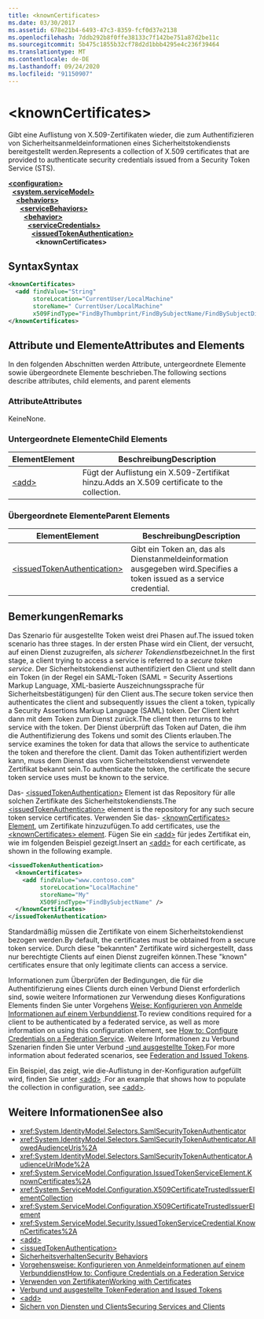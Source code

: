 ```yaml
---
title: <knownCertificates>
ms.date: 03/30/2017
ms.assetid: 678e21b4-6493-47c3-8359-fcf0d37e2138
ms.openlocfilehash: 7ddb292b8f0ffe38133c7f142be751a87d2be11c
ms.sourcegitcommit: 5b475c1855b32cf78d2d1bbb4295e4c236f39464
ms.translationtype: MT
ms.contentlocale: de-DE
ms.lasthandoff: 09/24/2020
ms.locfileid: "91150907"
---
```

# \<knownCertificates>

<span data-ttu-id="69797-101">Gibt eine Auflistung von X.509-Zertifikaten wieder, die zum Authentifizieren von Sicherheitsanmeldeinformationen eines Sicherheitstokendiensts bereitgestellt werden.</span><span class="sxs-lookup"><span data-stu-id="69797-101">Represents a collection of X.509 certificates that are provided to authenticate security credentials issued from a Security Token Service (STS).</span></span>  
  
[**\<configuration>**](../configuration-element.md)\
&nbsp;&nbsp;[**\<system.serviceModel>**](system-servicemodel.md)\
&nbsp;&nbsp;&nbsp;&nbsp;[**\<behaviors>**](behaviors.md)\
&nbsp;&nbsp;&nbsp;&nbsp;&nbsp;&nbsp;[**\<serviceBehaviors>**](servicebehaviors.md)\
&nbsp;&nbsp;&nbsp;&nbsp;&nbsp;&nbsp;&nbsp;&nbsp;[**\<behavior>**](behavior-of-servicebehaviors.md)\
&nbsp;&nbsp;&nbsp;&nbsp;&nbsp;&nbsp;&nbsp;&nbsp;&nbsp;&nbsp;[**\<serviceCredentials>**](servicecredentials.md)\
&nbsp;&nbsp;&nbsp;&nbsp;&nbsp;&nbsp;&nbsp;&nbsp;&nbsp;&nbsp;&nbsp;&nbsp;[**\<issuedTokenAuthentication>**](issuedtokenauthentication-of-servicecredentials.md)\
&nbsp;&nbsp;&nbsp;&nbsp;&nbsp;&nbsp;&nbsp;&nbsp;&nbsp;&nbsp;&nbsp;&nbsp;&nbsp;&nbsp;**\<knownCertificates>**  
  
## <a name="syntax"></a><span data-ttu-id="69797-102">Syntax</span><span class="sxs-lookup"><span data-stu-id="69797-102">Syntax</span></span>  
  
```xml  
<knownCertificates>
  <add findValue="String"
       storeLocation="CurrentUser/LocalMachine"
       storeName=" CurrentUser/LocalMachine"
       x509FindType="FindByThumbprint/FindBySubjectName/FindBySubjectDistinguishedName/FindByIssuerName/FindByIssuerDistinguishedName/FindBySerialNumber/FindByTimeValid/FindByTimeNotYetValid/FindBySerialNumber/FindByTimeExpired/FindByTemplateName/FindByApplicationPolicy/FindByCertificatePolicy/FindByExtension/FindByKeyUsage/FindBySubjectKeyIdentifier" />
</knownCertificates>
```  
  
## <a name="attributes-and-elements"></a><span data-ttu-id="69797-103">Attribute und Elemente</span><span class="sxs-lookup"><span data-stu-id="69797-103">Attributes and Elements</span></span>  

 <span data-ttu-id="69797-104">In den folgenden Abschnitten werden Attribute, untergeordnete Elemente sowie übergeordnete Elemente beschrieben.</span><span class="sxs-lookup"><span data-stu-id="69797-104">The following sections describe attributes, child elements, and parent elements</span></span>  
  
### <a name="attributes"></a><span data-ttu-id="69797-105">Attribute</span><span class="sxs-lookup"><span data-stu-id="69797-105">Attributes</span></span>  

 <span data-ttu-id="69797-106">Keine</span><span class="sxs-lookup"><span data-stu-id="69797-106">None.</span></span>  
  
### <a name="child-elements"></a><span data-ttu-id="69797-107">Untergeordnete Elemente</span><span class="sxs-lookup"><span data-stu-id="69797-107">Child Elements</span></span>  
  
|<span data-ttu-id="69797-108">Element</span><span class="sxs-lookup"><span data-stu-id="69797-108">Element</span></span>|<span data-ttu-id="69797-109">Beschreibung</span><span class="sxs-lookup"><span data-stu-id="69797-109">Description</span></span>|  
|-------------|-----------------|  
|[\<add>](add-of-knowncertificates.md)|<span data-ttu-id="69797-110">Fügt der Auflistung ein X.509-Zertifikat hinzu.</span><span class="sxs-lookup"><span data-stu-id="69797-110">Adds an X.509 certificate to the collection.</span></span>|  
  
### <a name="parent-elements"></a><span data-ttu-id="69797-111">Übergeordnete Elemente</span><span class="sxs-lookup"><span data-stu-id="69797-111">Parent Elements</span></span>  
  
|<span data-ttu-id="69797-112">Element</span><span class="sxs-lookup"><span data-stu-id="69797-112">Element</span></span>|<span data-ttu-id="69797-113">Beschreibung</span><span class="sxs-lookup"><span data-stu-id="69797-113">Description</span></span>|  
|-------------|-----------------|  
|[\<issuedTokenAuthentication>](issuedtokenauthentication-of-servicecredentials.md)|<span data-ttu-id="69797-114">Gibt ein Token an, das als Dienstanmeldeinformation ausgegeben wird.</span><span class="sxs-lookup"><span data-stu-id="69797-114">Specifies a token issued as a service credential.</span></span>|  
  
## <a name="remarks"></a><span data-ttu-id="69797-115">Bemerkungen</span><span class="sxs-lookup"><span data-stu-id="69797-115">Remarks</span></span>  

 <span data-ttu-id="69797-116">Das Szenario für ausgestellte Token weist drei Phasen auf.</span><span class="sxs-lookup"><span data-stu-id="69797-116">The issued token scenario has three stages.</span></span> <span data-ttu-id="69797-117">In der ersten Phase wird ein Client, der versucht, auf einen Dienst zuzugreifen, als *sicherer Tokendienst*bezeichnet.</span><span class="sxs-lookup"><span data-stu-id="69797-117">In the first stage, a client trying to access a service is referred to a *secure token service*.</span></span> <span data-ttu-id="69797-118">Der Sicherheitstokendienst authentifiziert den Client und stellt dann ein Token (in der Regel ein SAML-Token (SAML = Security Assertions Markup Language, XML-basierte Auszeichnungssprache für Sicherheitsbestätigungen) für den Client aus.</span><span class="sxs-lookup"><span data-stu-id="69797-118">The secure token service then authenticates the client and subsequently issues the client a token, typically a Security Assertions Markup Language (SAML) token.</span></span> <span data-ttu-id="69797-119">Der Client kehrt dann mit dem Token zum Dienst zurück.</span><span class="sxs-lookup"><span data-stu-id="69797-119">The client then returns to the service with the token.</span></span> <span data-ttu-id="69797-120">Der Dienst überprüft das Token auf Daten, die ihm die Authentifizierung des Tokens und somit des Clients erlauben.</span><span class="sxs-lookup"><span data-stu-id="69797-120">The service examines the token for data that allows the service to authenticate the token and therefore the client.</span></span> <span data-ttu-id="69797-121">Damit das Token authentifiziert werden kann, muss dem Dienst das vom Sicherheitstokendienst verwendete Zertifikat bekannt sein.</span><span class="sxs-lookup"><span data-stu-id="69797-121">To authenticate the token, the certificate the secure token service uses must be known to the service.</span></span>  
  
 <span data-ttu-id="69797-122">Das- [\<issuedTokenAuthentication>](issuedtokenauthentication-of-servicecredentials.md) Element ist das Repository für alle solchen Zertifikate des Sicherheitstokendiensts.</span><span class="sxs-lookup"><span data-stu-id="69797-122">The [\<issuedTokenAuthentication>](issuedtokenauthentication-of-servicecredentials.md) element is the repository for any such secure token service certificates.</span></span> <span data-ttu-id="69797-123">Verwenden Sie das- [ \<knownCertificates> Element](knowncertificates.md), um Zertifikate hinzuzufügen.</span><span class="sxs-lookup"><span data-stu-id="69797-123">To add certificates, use the [\<knownCertificates> element](knowncertificates.md).</span></span> <span data-ttu-id="69797-124">Fügen Sie ein [\<add>](add-of-knowncertificates.md) für jedes Zertifikat ein, wie im folgenden Beispiel gezeigt.</span><span class="sxs-lookup"><span data-stu-id="69797-124">Insert an [\<add>](add-of-knowncertificates.md) for each certificate, as shown in the following example.</span></span>  
  
```xml  
<issuedTokenAuthentication>
  <knownCertificates>
    <add findValue="www.contoso.com"
         storeLocation="LocalMachine"
         storeName="My"
         X509FindType="FindBySubjectName" />
  </knownCertificates>
</issuedTokenAuthentication>
```  
  
 <span data-ttu-id="69797-125">Standardmäßig müssen die Zertifikate von einem Sicherheitstokendienst bezogen werden.</span><span class="sxs-lookup"><span data-stu-id="69797-125">By default, the certificates must be obtained from a secure token service.</span></span> <span data-ttu-id="69797-126">Durch diese "bekannten" Zertifikate wird sichergestellt, dass nur berechtigte Clients auf einen Dienst zugreifen können.</span><span class="sxs-lookup"><span data-stu-id="69797-126">These "known" certificates ensure that only legitimate clients can access a service.</span></span>  
  
 <span data-ttu-id="69797-127">Informationen zum Überprüfen der Bedingungen, die für die Authentifizierung eines Clients durch einen Verbund Dienst erforderlich sind, sowie weitere Informationen zur Verwendung dieses Konfigurations Elements finden Sie unter Vorgehens [Weise: Konfigurieren von Anmelde Informationen auf einem Verbunddienst](../../../wcf/feature-details/how-to-configure-credentials-on-a-federation-service.md).</span><span class="sxs-lookup"><span data-stu-id="69797-127">To review conditions required for a client to be authenticated by a federated service, as well as more information on using this configuration element, see [How to: Configure Credentials on a Federation Service](../../../wcf/feature-details/how-to-configure-credentials-on-a-federation-service.md).</span></span> <span data-ttu-id="69797-128">Weitere Informationen zu Verbund Szenarien finden Sie unter Verbund [-und ausgestellte Token](../../../wcf/feature-details/federation-and-issued-tokens.md).</span><span class="sxs-lookup"><span data-stu-id="69797-128">For more information about federated scenarios, see [Federation and Issued Tokens](../../../wcf/feature-details/federation-and-issued-tokens.md).</span></span>  
  
 <span data-ttu-id="69797-129">Ein Beispiel, das zeigt, wie die-Auflistung in der-Konfiguration aufgefüllt wird, finden Sie unter [\<add>](add-of-knowncertificates.md) .</span><span class="sxs-lookup"><span data-stu-id="69797-129">For an example that shows how to populate the collection in configuration, see [\<add>](add-of-knowncertificates.md).</span></span>  
  
## <a name="see-also"></a><span data-ttu-id="69797-130">Weitere Informationen</span><span class="sxs-lookup"><span data-stu-id="69797-130">See also</span></span>

- <xref:System.IdentityModel.Selectors.SamlSecurityTokenAuthenticator>
- <xref:System.IdentityModel.Selectors.SamlSecurityTokenAuthenticator.AllowedAudienceUris%2A>
- <xref:System.IdentityModel.Selectors.SamlSecurityTokenAuthenticator.AudienceUriMode%2A>
- <xref:System.ServiceModel.Configuration.IssuedTokenServiceElement.KnownCertificates%2A>
- <xref:System.ServiceModel.Configuration.X509CertificateTrustedIssuerElementCollection>
- <xref:System.ServiceModel.Configuration.X509CertificateTrustedIssuerElement>
- <xref:System.ServiceModel.Security.IssuedTokenServiceCredential.KnownCertificates%2A>
- [\<add>](add-of-knowncertificates.md)
- [\<issuedTokenAuthentication>](issuedtokenauthentication-of-servicecredentials.md)
- [<span data-ttu-id="69797-131">Sicherheitsverhalten</span><span class="sxs-lookup"><span data-stu-id="69797-131">Security Behaviors</span></span>](../../../wcf/feature-details/security-behaviors-in-wcf.md)
- [<span data-ttu-id="69797-132">Vorgehensweise: Konfigurieren von Anmeldeinformationen auf einem Verbunddienst</span><span class="sxs-lookup"><span data-stu-id="69797-132">How to: Configure Credentials on a Federation Service</span></span>](../../../wcf/feature-details/how-to-configure-credentials-on-a-federation-service.md)
- [<span data-ttu-id="69797-133">Verwenden von Zertifikaten</span><span class="sxs-lookup"><span data-stu-id="69797-133">Working with Certificates</span></span>](../../../wcf/feature-details/working-with-certificates.md)
- [<span data-ttu-id="69797-134">Verbund und ausgestellte Token</span><span class="sxs-lookup"><span data-stu-id="69797-134">Federation and Issued Tokens</span></span>](../../../wcf/feature-details/federation-and-issued-tokens.md)
- [\<add>](add-of-knowncertificates.md)
- [<span data-ttu-id="69797-135">Sichern von Diensten und Clients</span><span class="sxs-lookup"><span data-stu-id="69797-135">Securing Services and Clients</span></span>](../../../wcf/feature-details/securing-services-and-clients.md)
